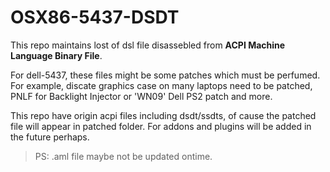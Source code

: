 # OSX86-5437-DSDT

This repo maintains lost of dsl file disassebled from **ACPI Machine Language Binary File**.

For dell-5437, these files might be some patches which must be perfumed. For
example, discate graphics case on many laptops need to be patched, PNLF for
Backlight Injector or 'WN09' Dell PS2 patch and more.

This repo have origin acpi files including dsdt/ssdts, of cause the patched
file will appear in patched folder. For addons and plugins will be added in the
future perhaps.

> PS: .aml file maybe not be updated ontime.
